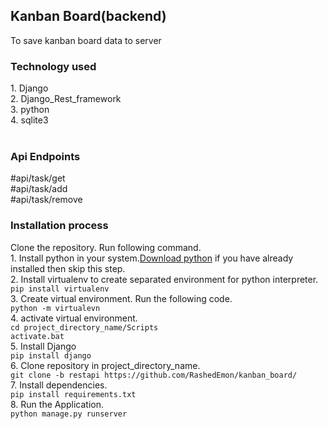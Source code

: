 <h2>Kanban Board(backend)</h2>
To save kanban board data to server</br>

<h3>Technology used</h3>
1. Django</br>
2. Django_Rest_framework</br>
3. python</br>
4. sqlite3</br>
</br>
<h3>Api Endpoints</h3>
#api/task/get</br>
#api/task/add</br>
#api/task/remove</br>

<h3>Installation process</h3>
<p>
  Clone the repository. Run following command.</br>
  1. Install python in your system.<a href="https://www.python.org/downloads/">Download python</a> if you have already installed then skip this step.</br>
  2. Install virtualenv to create separated environment for python interpreter.</br>
    <code>pip install virtualenv</code></br>
  3. Create virtual environment. Run the following code.</br>
  <code>python -m virtualevn <project_directory_name></code></br>
  4. activate virtual environment.</br>
  <code>cd project_directory_name/Scripts</code></br>
  <code>activate.bat</code></br>
  5. Install Django</br>
  <code>pip install django</code></br>
  6. Clone repository in project_directory_name.</br>
  <code>git clone -b restapi https://github.com/RashedEmon/kanban_board/</code></br>
  7. Install dependencies.</br>
  <code>pip install requirements.txt</code></br>
  8. Run the Application.</br>
  <code>python manage.py runserver</code></br>
   
</p>
